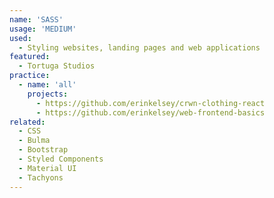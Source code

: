 ```yaml
---
name: 'SASS'
usage: 'MEDIUM'
used:
  - Styling websites, landing pages and web applications
featured:
  - Tortuga Studios
practice:
  - name: 'all'
    projects:
      - https://github.com/erinkelsey/crwn-clothing-react
      - https://github.com/erinkelsey/web-frontend-basics
related:
  - CSS
  - Bulma
  - Bootstrap
  - Styled Components
  - Material UI
  - Tachyons
---
```

